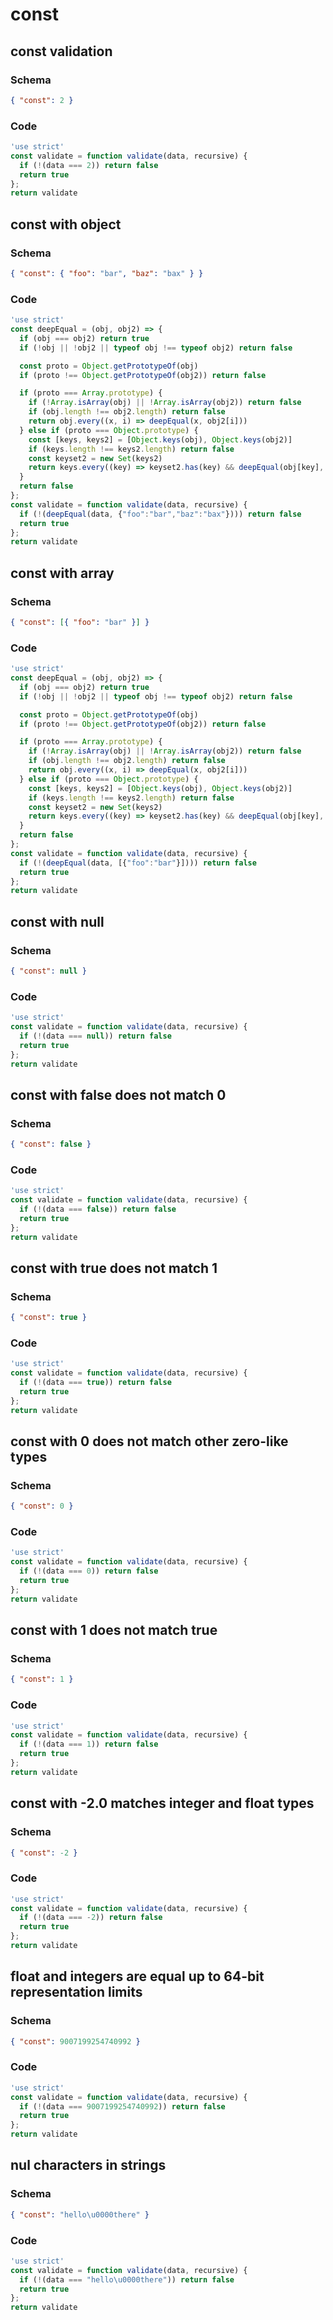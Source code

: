# const

## const validation

### Schema

```json
{ "const": 2 }
```

### Code

```js
'use strict'
const validate = function validate(data, recursive) {
  if (!(data === 2)) return false
  return true
};
return validate
```


## const with object

### Schema

```json
{ "const": { "foo": "bar", "baz": "bax" } }
```

### Code

```js
'use strict'
const deepEqual = (obj, obj2) => {
  if (obj === obj2) return true
  if (!obj || !obj2 || typeof obj !== typeof obj2) return false

  const proto = Object.getPrototypeOf(obj)
  if (proto !== Object.getPrototypeOf(obj2)) return false

  if (proto === Array.prototype) {
    if (!Array.isArray(obj) || !Array.isArray(obj2)) return false
    if (obj.length !== obj2.length) return false
    return obj.every((x, i) => deepEqual(x, obj2[i]))
  } else if (proto === Object.prototype) {
    const [keys, keys2] = [Object.keys(obj), Object.keys(obj2)]
    if (keys.length !== keys2.length) return false
    const keyset2 = new Set(keys2)
    return keys.every((key) => keyset2.has(key) && deepEqual(obj[key], obj2[key]))
  }
  return false
};
const validate = function validate(data, recursive) {
  if (!(deepEqual(data, {"foo":"bar","baz":"bax"}))) return false
  return true
};
return validate
```


## const with array

### Schema

```json
{ "const": [{ "foo": "bar" }] }
```

### Code

```js
'use strict'
const deepEqual = (obj, obj2) => {
  if (obj === obj2) return true
  if (!obj || !obj2 || typeof obj !== typeof obj2) return false

  const proto = Object.getPrototypeOf(obj)
  if (proto !== Object.getPrototypeOf(obj2)) return false

  if (proto === Array.prototype) {
    if (!Array.isArray(obj) || !Array.isArray(obj2)) return false
    if (obj.length !== obj2.length) return false
    return obj.every((x, i) => deepEqual(x, obj2[i]))
  } else if (proto === Object.prototype) {
    const [keys, keys2] = [Object.keys(obj), Object.keys(obj2)]
    if (keys.length !== keys2.length) return false
    const keyset2 = new Set(keys2)
    return keys.every((key) => keyset2.has(key) && deepEqual(obj[key], obj2[key]))
  }
  return false
};
const validate = function validate(data, recursive) {
  if (!(deepEqual(data, [{"foo":"bar"}]))) return false
  return true
};
return validate
```


## const with null

### Schema

```json
{ "const": null }
```

### Code

```js
'use strict'
const validate = function validate(data, recursive) {
  if (!(data === null)) return false
  return true
};
return validate
```


## const with false does not match 0

### Schema

```json
{ "const": false }
```

### Code

```js
'use strict'
const validate = function validate(data, recursive) {
  if (!(data === false)) return false
  return true
};
return validate
```


## const with true does not match 1

### Schema

```json
{ "const": true }
```

### Code

```js
'use strict'
const validate = function validate(data, recursive) {
  if (!(data === true)) return false
  return true
};
return validate
```


## const with 0 does not match other zero-like types

### Schema

```json
{ "const": 0 }
```

### Code

```js
'use strict'
const validate = function validate(data, recursive) {
  if (!(data === 0)) return false
  return true
};
return validate
```


## const with 1 does not match true

### Schema

```json
{ "const": 1 }
```

### Code

```js
'use strict'
const validate = function validate(data, recursive) {
  if (!(data === 1)) return false
  return true
};
return validate
```


## const with -2.0 matches integer and float types

### Schema

```json
{ "const": -2 }
```

### Code

```js
'use strict'
const validate = function validate(data, recursive) {
  if (!(data === -2)) return false
  return true
};
return validate
```


## float and integers are equal up to 64-bit representation limits

### Schema

```json
{ "const": 9007199254740992 }
```

### Code

```js
'use strict'
const validate = function validate(data, recursive) {
  if (!(data === 9007199254740992)) return false
  return true
};
return validate
```


## nul characters in strings

### Schema

```json
{ "const": "hello\u0000there" }
```

### Code

```js
'use strict'
const validate = function validate(data, recursive) {
  if (!(data === "hello\u0000there")) return false
  return true
};
return validate
```

